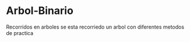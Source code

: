 # Arbol-Binario
Recorridos en arboles
se esta recorriedo un arbol con diferentes metodos de practica

